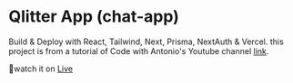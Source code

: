 # Qlitter App (chat-app)

Build & Deploy with React, Tailwind, Next, Prisma, NextAuth & Vercel.
this project is from a tutorial of Code with Antonio's Youtube channel [link](https://www.youtube.com/watch?v=ytkG7RT6SvU).

🚀watch it on [Live](https://qlitter-app.vercel.app/)
